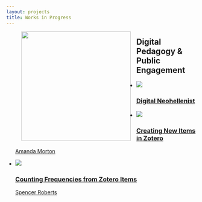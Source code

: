 ```yaml
---
layout: projects
title: Works in Progress
---
```

<figure>
	<img src="{{site.url}}/images/tools_wellcome.jpg" width="290px" style="float: left; margin-right: 15px; margin-bottom: 15px;" />
</figure>

Digital Pedagogy & Public Engagement 
-----------------------------------------
<ul>
  <li>
    <a href="../projects/digital-neohellenist">
      <img src="../images/digital-neohellenist">
      <h3>Digital Neohellenist</h3>
    </a>
  </li>
  <li>
    <a href="../lessons/creating-new-items-in-zotero">
      <img src="../gallery/creating-new-items-in-zotero.png">
      <h3>Creating New Items in Zotero</h3>
      <p>Amanda Morton</p>
    </a>
  </li>
  <li>
    <a href="../lessons/counting-frequencies-from-zotero-items">
      <img src="../gallery/counting-frequencies-from-zotero-items.png">
      <h3>Counting Frequencies from Zotero Items</h3>
      <p>Spencer Roberts</p>
    </a>
  </li>
</ul>
